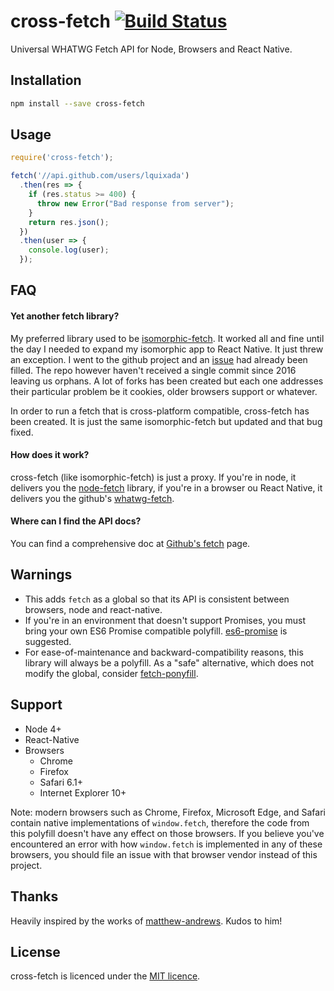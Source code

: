 cross-fetch [![Build Status](https://travis-ci.org/lquixada/cross-fetch.svg?branch=master)](https://travis-ci.org/lquixada/cross-fetch)
================

Universal WHATWG Fetch API for Node, Browsers and React Native.


## Installation

```sh
npm install --save cross-fetch
```


## Usage

```javascript
require('cross-fetch');

fetch('//api.github.com/users/lquixada')
  .then(res => {
    if (res.status >= 400) {
      throw new Error("Bad response from server");
    }
    return res.json();
  })
  .then(user => {
    console.log(user);
  });
```


## FAQ

#### Yet another fetch library?

My preferred library used to be [isomorphic-fetch](https://github.com/matthew-andrews/isomorphic-fetch). It worked all and fine until the day I needed to expand my isomorphic app to React Native. It just threw an exception. I went to the github project and an [issue](https://github.com/matthew-andrews/isomorphic-fetch/issues/125) had already been filled. The repo however haven't received a single commit since 2016 leaving us orphans. A lot of forks has been created but each one addresses their particular problem be it cookies, older browsers support or whatever.

In order to run a fetch that is cross-platform compatible, cross-fetch has been created. It is just the same isomorphic-fetch but updated and that bug fixed.


#### How does it work?

cross-fetch (like isomorphic-fetch) is just a proxy. If you're in node, it delivers you the [node-fetch](https://www.npmjs.com/package/node-fetch) library, if you're in a browser ou React Native, it delivers you the github's [whatwg-fetch](https://github.com/github/fetch).

#### Where can I find the API docs?

You can find a comprehensive doc at [Github's fetch](https://github.github.io/fetch/) page.


## Warnings

* This adds `fetch` as a global so that its API is consistent between browsers, node and react-native.
* If you're in an environment that doesn't support Promises, you must bring your own ES6 Promise compatible polyfill. [es6-promise](https://github.com/jakearchibald/es6-promise) is suggested.
* For ease-of-maintenance and backward-compatibility reasons, this library will always be a polyfill. As a "safe" alternative, which does not modify the global, consider [fetch-ponyfill](https://github.com/qubyte/fetch-ponyfill).


## Support

* Node 4+
* React-Native
* Browsers
  - Chrome
  - Firefox
  - Safari 6.1+
  - Internet Explorer 10+

Note: modern browsers such as Chrome, Firefox, Microsoft Edge, and Safari contain native implementations of `window.fetch`, therefore the code from this polyfill doesn't have any effect on those browsers. If you believe you've encountered an error
with how `window.fetch` is implemented in any of these browsers, you should file an issue with that browser vendor instead of this project.


## Thanks

Heavily inspired by the works of [matthew-andrews](https://github.com/matthew-andrews). Kudos to him!


## License

cross-fetch is licenced under the [MIT licence](https://github.com/lquixada/cross-fetch/blob/master/LICENSE).
